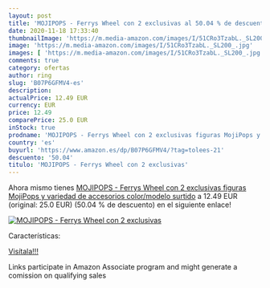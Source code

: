 ```yaml
---
layout: post
title: 'MOJIPOPS - Ferrys Wheel con 2 exclusivas al 50.04 % de descuento'
date: 2020-11-18 17:33:40
thumbnailImage: 'https://m.media-amazon.com/images/I/51CRo3TzabL._SL200_.jpg'
image: 'https://m.media-amazon.com/images/I/51CRo3TzabL._SL200_.jpg'
images: [ 'https://m.media-amazon.com/images/I/51CRo3TzabL._SL200_.jpg' ]
comments: true
category: ofertas
author: ring
slug: 'B07P6GFMV4-es'
description:
actualPrice: 12.49 EUR
currency: EUR
price: 12.49
comparePrice: 25.0 EUR
inStock: true
prodname: 'MOJIPOPS - Ferrys Wheel con 2 exclusivas figuras MojiPops y variedad de accesorios   color/modelo surtido'
country: 'es'
buyurl: 'https://www.amazon.es/dp/B07P6GFMV4/?tag=tolees-21'
descuento: '50.04'
titulo: 'MOJIPOPS - Ferrys Wheel con 2 exclusivas'
---
```


Ahora mismo tienes [MOJIPOPS - Ferrys Wheel con 2 exclusivas figuras MojiPops y variedad de accesorios   color/modelo surtido](https://www.amazon.es/dp/B07P6GFMV4/?tag=tolees-21) a 12.49 EUR (original: 25.0 EUR) (50.04 %  de descuento) en el siguiente enlace!

[![MOJIPOPS - Ferrys Wheel con 2 exclusivas](https://m.media-amazon.com/images/I/51CRo3TzabL._SL200_.jpg)](https://www.amazon.es/dp/B07P6GFMV4/?tag=tolees-21)

Características:


[Visítala!!!](https://www.amazon.es/dp/B07P6GFMV4/?tag=tolees-21)

Links participate in Amazon Associate program and might generate a comission on qualifying sales
